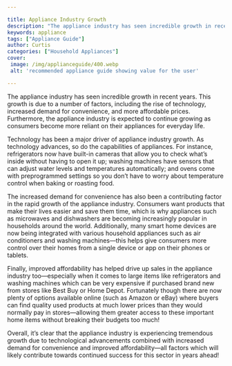 ```yaml
---

title: Appliance Industry Growth
description: "The appliance industry has seen incredible growth in recent years. This growth is due to a number of factors, including the rise o...read now to learn more"
keywords: appliance
tags: ["Appliance Guide"]
author: Curtis
categories: ["Household Appliances"]
cover: 
 image: /img/applianceguide/400.webp
 alt: 'recommended appliance guide showing value for the user'

---
```


The appliance industry has seen incredible growth in recent years. This growth is due to a number of factors, including the rise of technology, increased demand for convenience, and more affordable prices. Furthermore, the appliance industry is expected to continue growing as consumers become more reliant on their appliances for everyday life. 

Technology has been a major driver of appliance industry growth. As technology advances, so do the capabilities of appliances. For instance, refrigerators now have built-in cameras that allow you to check what’s inside without having to open it up; washing machines have sensors that can adjust water levels and temperatures automatically; and ovens come with preprogrammed settings so you don’t have to worry about temperature control when baking or roasting food. 

The increased demand for convenience has also been a contributing factor in the rapid growth of the appliance industry. Consumers want products that make their lives easier and save them time, which is why appliances such as microwaves and dishwashers are becoming increasingly popular in households around the world. Additionally, many smart home devices are now being integrated with various household appliances such as air conditioners and washing machines—this helps give consumers more control over their homes from a single device or app on their phones or tablets. 

Finally, improved affordability has helped drive up sales in the appliance industry too—especially when it comes to large items like refrigerators and washing machines which can be very expensive if purchased brand new from stores like Best Buy or Home Depot. Fortunately though there are now plenty of options available online (such as Amazon or eBay) where buyers can find quality used products at much lower prices than they would normally pay in stores—allowing them greater access to these important home items without breaking their budgets too much! 

Overall, it’s clear that the appliance industry is experiencing tremendous growth due to technological advancements combined with increased demand for convenience and improved affordability—all factors which will likely contribute towards continued success for this sector in years ahead!
